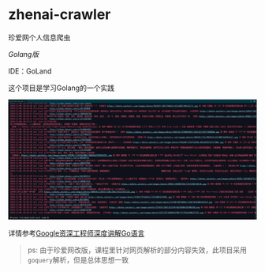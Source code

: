# zhenai-crawler
珍爱网个人信息爬虫

*Golang版*

IDE：GoLand

这个项目是学习Golang的一个实践

![预览图](https://github.com/HarborZeng/zhenai-crawler/blob/master/PREVIEW.PNG)

详情参考[Google资深工程师深度讲解Go语言](https://coding.imooc.com/class/180.html)

> ps: 由于珍爱网改版，课程里针对网页解析的部分内容失效，此项目采用`goquery`解析，但是总体思想一致
